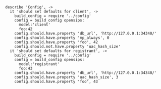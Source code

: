     describe 'Config', ->
      it 'should set defaults for client', ->
        build_config = require '../config'
        config = build_config opensips: 
          model:'client'
          foo:42
        config.should.have.property 'db_url', 'http://127.0.0.1:34340/'
        config.should.have.property 'mp_always', 0
        config.should.have.property 'foo', 42
        config.should.not.have.property 'uac_hash_size'
      it 'should set defaults for registrant', ->
        build_config = require '../config'
        config = build_config opensips:
          model:'registrant'
          foo:43
        config.should.have.property 'db_url', 'http://127.0.0.1:34340/'
        config.should.have.property 'uac_hash_size', 3
        config.should.have.property 'foo', 43
